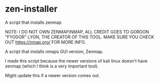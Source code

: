 # zen-installer
A script that installs zenmap

NOTE: I DO NOT OWN ZENMAP/NMAP, ALL CREDIT GOES TO GORDON "FYODOR" LYON, THE CREATOR OF THIS TOOL. 
MAKE SURE YOU CHECK OUT https://nmap.org/ FOR MORE INFO.

A script that installs nmaps GUI version, Zenmap.

I made this script because the newer versions of kali linux doesn't have zenmap (which I think is a very important tool).

Might update this if a newer version comes out.
